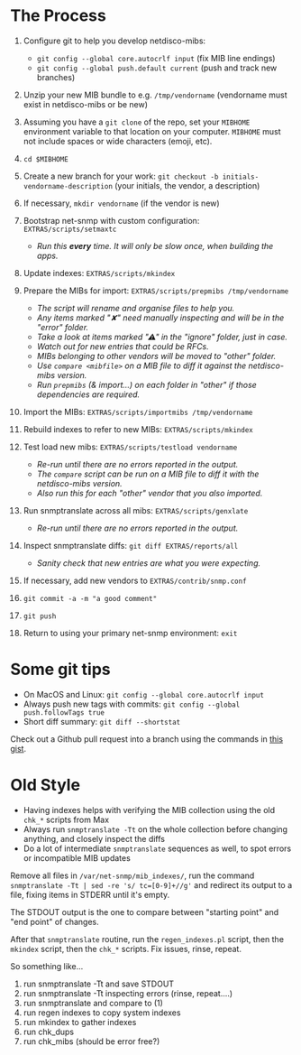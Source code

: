# The Process

1. Configure git to help you develop netdisco-mibs:

    * `git config --global core.autocrlf input` (fix MIB line endings)
    * `git config --global push.default current` (push and track new branches)

1. Unzip your new MIB bundle to e.g. `/tmp/vendorname` (vendorname must exist in netdisco-mibs or be new)
1. Assuming you have a `git clone` of the repo, set your `MIBHOME` environment variable to that location on your computer. `MIBHOME` must not include spaces or wide characters (emoji, etc).
1. `cd $MIBHOME`
1. Create a new branch for your work: `git checkout -b initials-vendorname-description` (your initials, the vendor, a description)
1. If necessary, `mkdir vendorname` (if the vendor is new)
1. Bootstrap net-snmp with custom configuration: `EXTRAS/scripts/setmaxtc`

    * _Run this **every** time. It will only be slow once, when building the apps._

1. Update indexes: `EXTRAS/scripts/mkindex`
1. Prepare the MIBs for import: `EXTRAS/scripts/prepmibs /tmp/vendorname`

    * _The script will rename and organise files to help you._
    * _Any items marked "✘" need manually inspecting and will be in the "error" folder._
    * _Take a look at items marked "⚠" in the "ignore" folder, just in case._
    * _Watch out for new entries that could be RFCs._
    * _MIBs belonging to other vendors will be moved to "other" folder._
    * _Use `compare <mibfile>` on a MIB file to diff it against the netdisco-mibs version._
    * _Run `prepmibs` (& import...) on each folder in "other" if those dependencies are required._

1. Import the MIBs: `EXTRAS/scripts/importmibs /tmp/vendorname`
1. Rebuild indexes to refer to new MIBs: `EXTRAS/scripts/mkindex`
1. Test load new mibs: `EXTRAS/scripts/testload vendorname`

    * _Re-run until there are no errors reported in the output._
    * _The `compare` script can be run on a MIB file to diff it with the netdisco-mibs version._
    * _Also run this for each "other" vendor that you also imported._

1. Run snmptranslate across all mibs: `EXTRAS/scripts/genxlate`

    * _Re-run until there are no errors reported in the output._

1. Inspect snmptranslate diffs: `git diff EXTRAS/reports/all`

    * _Sanity check that new entries are what you were expecting._

1. If necessary, add new vendors to `EXTRAS/contrib/snmp.conf`
1. `git commit -a -m "a good comment"`
1. `git push`
1. Return to using your primary net-snmp environment: `exit`

# Some git tips
* On MacOS and Linux: `git config --global core.autocrlf input`
* Always push new tags with commits: `git config --global push.followTags true`
* Short diff summary: `git diff --shortstat`

Check out a Github pull request into a branch using the commands in [this gist](https://gist.github.com/ollyg/9db70a621d0638b491354e39e5b27bf1).

# Old Style
* Having indexes helps with verifying the MIB collection using the old `chk_*` scripts from Max
* Always run `snmptranslate -Tt` on the whole collection before changing anything, and closely inspect the diffs
* Do a lot of intermediate `snmptranslate` sequences as well, to spot errors or incompatible MIB updates

Remove all files in `/var/net-snmp/mib_indexes/`, run the command `snmptranslate -Tt | sed -re 's/ tc=[0-9]+//g'`
and redirect its output to a file, fixing items in STDERR until it's empty.

The STDOUT output is the one to compare between "starting point" and "end point" of changes.

After that `snmptranslate` routine, run the `regen_indexes.pl` script, then the `mkindex` script, then the `chk_*` scripts. Fix issues, rinse, repeat.

So something like...

1. run snmptranslate -Tt and save STDOUT
2. run snmptranslate -Tt inspecting errors (rinse, repeat....)
3. run snmptranslate and compare to (1)
4. run regen indexes to copy system indexes
5. run mkindex to gather indexes
6. run chk_dups
7. run chk_mibs (should be error free?)



